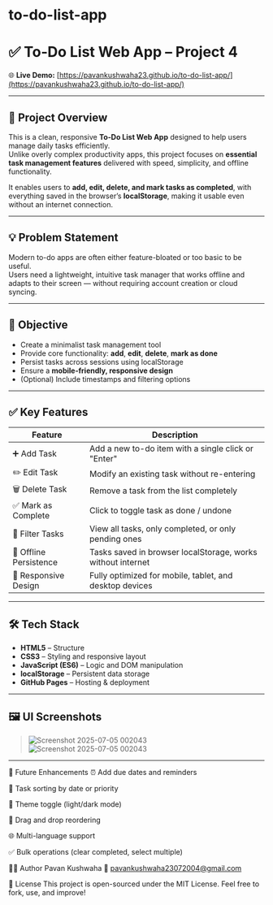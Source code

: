 # to-do-list-app
# ✅ To‑Do List Web App – Project 4

🌐 **Live Demo:** [https://pavankushwaha23.github.io/to-do-list-app/](https://pavankushwaha23.github.io/to-do-list-app/)

---

## 📖 Project Overview

This is a clean, responsive **To‑Do List Web App** designed to help users manage daily tasks efficiently.  
Unlike overly complex productivity apps, this project focuses on **essential task management features** delivered with speed, simplicity, and offline functionality.

It enables users to **add, edit, delete, and mark tasks as completed**, with everything saved in the browser’s **localStorage**, making it usable even without an internet connection.

---

## 💡 Problem Statement

Modern to-do apps are often either feature-bloated or too basic to be useful.  
Users need a lightweight, intuitive task manager that works offline and adapts to their screen — without requiring account creation or cloud syncing.

---

## 🎯 Objective

- Create a minimalist task management tool  
- Provide core functionality: **add**, **edit**, **delete**, **mark as done**  
- Persist tasks across sessions using localStorage  
- Ensure a **mobile-friendly, responsive design**  
- (Optional) Include timestamps and filtering options  

---

## ✅ Key Features

| Feature                 | Description                                                                 |
|-------------------------|-----------------------------------------------------------------------------|
| ➕ Add Task              | Add a new to-do item with a single click or "Enter"                         |
| ✏️ Edit Task            | Modify an existing task without re-entering                                |
| 🗑️ Delete Task          | Remove a task from the list completely                                      |
| ✅ Mark as Complete     | Click to toggle task as done / undone                                       |
| 📂 Filter Tasks         | View all tasks, only completed, or only pending ones                       |
| 💾 Offline Persistence  | Tasks saved in browser localStorage, works without internet                 |
| 📱 Responsive Design    | Fully optimized for mobile, tablet, and desktop devices                     |

---

## 🛠️ Tech Stack

- **HTML5** – Structure  
- **CSS3** – Styling and responsive layout  
- **JavaScript (ES6)** – Logic and DOM manipulation  
- **localStorage** – Persistent data storage  
- **GitHub Pages** – Hosting & deployment  

---

## 🖼️ UI Screenshots

> ![Screenshot 2025-07-05 002043](https://github.com/user-attachments/assets/b1b3cd61-e8e5-4e14-94a1-d36f74c5a283)
![Screenshot 2025-07-05 002043](https://github.com/user-attachments/assets/84f6682e-674d-4642-8aee-2fb193ee5b9b)



---
🔧 Future Enhancements
⏰ Add due dates and reminders

🔄 Task sorting by date or priority

🎨 Theme toggle (light/dark mode)

🧭 Drag and drop reordering

🌐 Multi-language support

✅ Bulk operations (clear completed, select multiple)

👨‍💻 Author
Pavan Kushwaha
📧 pavankushwaha23072004@gmail.com

📄 License
This project is open-sourced under the MIT License.
Feel free to fork, use, and improve!






